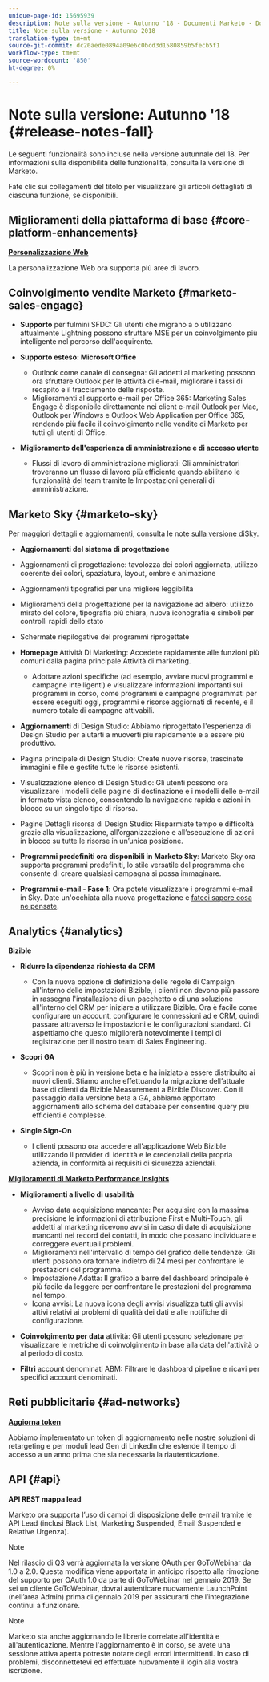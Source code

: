 ```yaml
---
unique-page-id: 15695939
description: Note sulla versione - Autunno '18 - Documenti Marketo - Documentazione prodotto
title: Note sulla versione - Autunno 2018
translation-type: tm+mt
source-git-commit: dc20aede0894a09e6c0bcd3d1580859b5fecb5f1
workflow-type: tm+mt
source-wordcount: '850'
ht-degree: 0%

---
```



# Note sulla versione: Autunno &#39;18 {#release-notes-fall}

Le seguenti funzionalità sono incluse nella versione autunnale del 18. Per informazioni sulla disponibilità delle funzionalità, consulta la versione di Marketo.

Fate clic sui collegamenti del titolo per visualizzare gli articoli dettagliati di ciascuna funzione, se disponibili.

## Miglioramenti della piattaforma di base {#core-platform-enhancements}

**[Personalizzazione Web](/help/marketo/product-docs/web-personalization/getting-started/workspaces-in-web-personalization.md)**

La personalizzazione Web ora supporta più aree di lavoro.

## Coinvolgimento vendite Marketo {#marketo-sales-engage}

* **Supporto** per fulmini SFDC: Gli utenti che migrano a o utilizzano attualmente Lightning possono sfruttare MSE per un coinvolgimento più intelligente nel percorso dell&#39;acquirente.

* **Supporto esteso: Microsoft Office**

   * Outlook come canale di consegna: Gli addetti al marketing possono ora sfruttare Outlook per le attività di e-mail, migliorare i tassi di recapito e il tracciamento delle risposte.
   * Miglioramenti al supporto e-mail per Office 365: Marketing Sales Engage è disponibile direttamente nei client e-mail Outlook per Mac, Outlook per Windows e Outlook Web Application per Office 365, rendendo più facile il coinvolgimento nelle vendite di Marketo per tutti gli utenti di Office.

* **Miglioramento dell&#39;esperienza di amministrazione e di accesso utente**

   * Flussi di lavoro di amministrazione migliorati: Gli amministratori troveranno un flusso di lavoro più efficiente quando abilitano le funzionalità del team tramite le Impostazioni generali di amministrazione.

## Marketo Sky {#marketo-sky}

Per maggiori dettagli e aggiornamenti, consulta le note [sulla versione di](https://help.marketo.com)Sky.

* **Aggiornamenti del sistema di progettazione**

* Aggiornamenti di progettazione: tavolozza dei colori aggiornata, utilizzo coerente dei colori, spaziatura, layout, ombre e animazione
* Aggiornamenti tipografici per una migliore leggibilità
* Miglioramenti della progettazione per la navigazione ad albero: utilizzo mirato del colore, tipografia più chiara, nuova iconografia e simboli per controlli rapidi dello stato
* Schermate riepilogative dei programmi riprogettate

* **Homepage** Attività Di Marketing: Accedete rapidamente alle funzioni più comuni dalla pagina principale Attività di marketing.

   * Adottare azioni specifiche (ad esempio, avviare nuovi programmi e campagne intelligenti) e visualizzare informazioni importanti sui programmi in corso, come programmi e campagne programmati per essere eseguiti oggi, programmi e risorse aggiornati di recente, e il numero totale di campagne attivabili.

* **Aggiornamenti** di Design Studio: Abbiamo riprogettato l&#39;esperienza di Design Studio per aiutarti a muoverti più rapidamente e a essere più produttivo.
* Pagina principale di Design Studio: Create nuove risorse, trascinate immagini e file e gestite tutte le risorse esistenti.
* Visualizzazione elenco di Design Studio: Gli utenti possono ora visualizzare i modelli delle pagine di destinazione e i modelli delle e-mail in formato vista elenco, consentendo la navigazione rapida e azioni in blocco su un singolo tipo di risorsa.
* Pagine Dettagli risorsa di Design Studio: Risparmiate tempo e difficoltà grazie alla visualizzazione, all’organizzazione e all’esecuzione di azioni in blocco su tutte le risorse in un’unica posizione.
* **Programmi predefiniti ora disponibili in Marketo Sky**: Marketo Sky ora supporta programmi predefiniti, lo stile versatile del programma che consente di creare qualsiasi campagna si possa immaginare.
* **Programmi e-mail - Fase 1**: Ora potete visualizzare i programmi e-mail in Sky. Date un&#39;occhiata alla nuova progettazione e [fateci sapere cosa ne pensate](https://go.marketo.com/NextGenUX---USA---Apr-2018-fcp_Landing-Page-Feedback.html).

## Analytics {#analytics}

**Bizible**

* **Ridurre la dipendenza richiesta da CRM**

   * Con la nuova opzione di definizione delle regole di Campaign all&#39;interno delle impostazioni Bizible, i clienti non devono più passare in rassegna l&#39;installazione di un pacchetto o di una soluzione all&#39;interno del CRM per iniziare a utilizzare Bizible. Ora è facile come configurare un account, configurare le connessioni ad e CRM, quindi passare attraverso le impostazioni e le configurazioni standard. Ci aspettiamo che questo migliorerà notevolmente i tempi di registrazione per il nostro team di Sales Engineering.

* **Scopri GA**

   * Scopri non è più in versione beta e ha iniziato a essere distribuito ai nuovi clienti. Stiamo anche effettuando la migrazione dell’attuale base di clienti da Bizible Measurement a Bizible Discover. Con il passaggio dalla versione beta a GA, abbiamo apportato aggiornamenti allo schema del database per consentire query più efficienti e complesse.

* **Single Sign-On**

   * I clienti possono ora accedere all&#39;applicazione Web Bizible utilizzando il provider di identità e le credenziali della propria azienda, in conformità ai requisiti di sicurezza aziendali.

**[Miglioramenti di Marketo Performance Insights](../../product-docs/reporting/performance-insights/performance-insights-overview.md)**

* **Miglioramenti a livello di usabilità**

   * Avviso data acquisizione mancante: Per acquisire con la massima precisione le informazioni di attribuzione First e Multi-Touch, gli addetti al marketing ricevono avvisi in caso di date di acquisizione mancanti nei record dei contatti, in modo che possano individuare e correggere eventuali problemi.
   * Miglioramenti nell&#39;intervallo di tempo del grafico delle tendenze: Gli utenti possono ora tornare indietro di 24 mesi per confrontare le prestazioni del programma.
   * Impostazione Adatta: Il grafico a barre del dashboard principale è più facile da leggere per confrontare le prestazioni del programma nel tempo.
   * Icona avvisi: La nuova icona degli avvisi visualizza tutti gli avvisi attivi relativi ai problemi di qualità dei dati e alle notifiche di configurazione.

* **Coinvolgimento per data** attività: Gli utenti possono selezionare per visualizzare le metriche di coinvolgimento in base alla data dell&#39;attività o al periodo di costo.
* **Filtri** account denominati ABM: Filtrare le dashboard pipeline e ricavi per specifici account denominati.

## Reti pubblicitarie {#ad-networks}

**[Aggiorna token](../../product-docs/demand-generation/social/social-functions/set-up-linkedin-lead-gen-forms.md)**

Abbiamo implementato un token di aggiornamento nelle nostre soluzioni di retargeting e per moduli lead Gen di LinkedIn che estende il tempo di accesso a un anno prima che sia necessaria la riautenticazione.

## API {#api}

**API REST mappa lead**

Marketo ora supporta l’uso di campi di disposizione delle e-mail tramite le API Lead (inclusi Black List, Marketing Suspended, Email Suspended e Relative Urgenza).

>[!NOTE]
>
>Nel rilascio di Q3 verrà aggiornata la versione OAuth per GoToWebinar da 1.0 a 2.0. Questa modifica viene apportata in anticipo rispetto alla rimozione del supporto per OAuth 1.0 da parte di GoToWebinar nel gennaio 2019. Se sei un cliente GoToWebinar, dovrai autenticare nuovamente LaunchPoint (nell’area Admin) prima di gennaio 2019 per assicurarti che l’integrazione continui a funzionare.

>[!NOTE]
>
>Marketo sta anche aggiornando le librerie correlate all&#39;identità e all&#39;autenticazione. Mentre l&#39;aggiornamento è in corso, se avete una sessione attiva aperta potreste notare degli errori intermittenti. In caso di problemi, disconnettetevi ed effettuate nuovamente il login alla vostra iscrizione.
